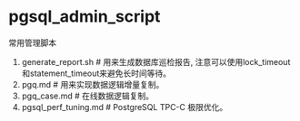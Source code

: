 # pgsql_admin_script  
常用管理脚本  
1. generate_report.sh      # 用来生成数据库巡检报告, 注意可以使用lock_timeout和statement_timeout来避免长时间等待。  
2. pgq.md                  # 用来实现数据逻辑增量复制。  
3. pgq_case.md             #  在线数据逻辑复制。
4. pgsql_perf_tuning.md    # PostgreSQL TPC-C 极限优化。  
